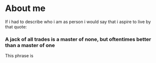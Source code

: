 # About me

If i had to describe who i am as person i would say that i aspire to live by that quote:
### A jack of all trades is a master of none, but oftentimes better than a master of one

This phrase is 